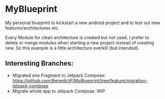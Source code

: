# MyBlueprint

My personal blueprint to kickstart a new android project and to test out new features/architectures etc.
    
Every Module for clean architecture is created but not used. I prefer to delete or merge modules when starting a new project instead of creating new. So this example is a little architecture overkill (but intended).

## Interesting Branches:

- Migrated one Fragment to Jetpack Compose: https://github.com/BenedictP/MyBlueprint/tree/feature/migration-jetpack-compose
- Migrate whole app to Jetpack Compose: WIP
